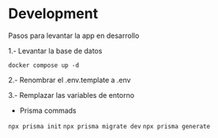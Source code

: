 # Development

Pasos para levantar la app en desarrollo

1.- Levantar la base de datos

`docker compose up -d`

2.- Renombrar el .env.template a .env

3.- Remplazar las variables de entorno

- Prisma commads

`npx prisma init`
`npx prisma migrate dev`
`npx prisma generate`
